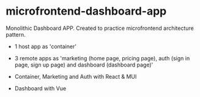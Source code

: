 # microfrontend-dashboard-app

Monolithic Dashboard APP. Created to practice microfrontend architecture pattern.

-   1 host app as 'container'
-   3 remote apps as 'marketing (home page, pricing page), auth (sign in page, sign up page) and dashboard (dashboard page)'

-   Container, Marketing and Auth with React & MUI
-   Dashboard with Vue
